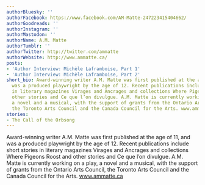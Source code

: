 ```yaml
---
authorBluesky: ''
authorFacebook: https://www.facebook.com/AM-Matte-247223415404662/
authorGoodreads: ''
authorInstagram: ''
authorMastodon: ''
authorName: A.M. Matte
authorTumblr: ''
authorTwitter: http://twitter.com/ammatte
authorWebsite: http://www.ammatte.ca/
posts:
- 'Author Interview: Michèle Laframboise, Part 1'
- 'Author Interview: Michèle Laframboise, Part 2'
short_bio: Award-winning writer A.M. Matte was first published at the age of 11, and
  was a produced playwright by the age of 12. Recent publications include short stories
  in literary magazines Virages and Ancrages and collections Where Pigeons Roost and
  other stories and Ce que l’on divulgue. A.M. Matte is currently working on a play,
  a novel and a musical, with the support of grants from the Ontario Arts Council,
  the Toronto Arts Council and the Canada Council for the Arts. www.ammatte.ca
stories:
- The Call of the Orbsong
---
```


Award-winning writer A.M. Matte was first published at the age of 11, and was a produced playwright by the age of 12. Recent publications include short stories in literary magazines Virages and Ancrages and collections Where Pigeons Roost and other stories and Ce que l’on divulgue. A.M. Matte is currently working on a play, a novel and a musical, with the support of grants from the Ontario Arts Council, the Toronto Arts Council and the Canada Council for the Arts. www.ammatte.ca